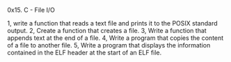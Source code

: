    0x15. C - File I/O

1, write a function that reads a text file and prints it to the POSIX standard output.
2, Create a function that creates a file.
3, Write a function that appends text at the end of a file.
4, Write a program that copies the content of a file to another file.
5, Write a program that displays the information contained in the ELF header at the start of an ELF file.
